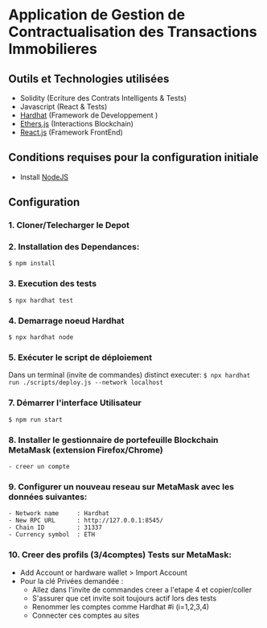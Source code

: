 # Application de Gestion de Contractualisation des Transactions Immobilieres

## Outils et Technologies utilisées

- Solidity (Ecriture des Contrats Intelligents & Tests)
- Javascript (React & Tests)
- [Hardhat](https://hardhat.org/) (Framework de Developpement )
- [Ethers.js](https://docs.ethers.io/v5/) (Interactions Blockchain)
- [React.js](https://reactjs.org/) (Framework FrontEnd)

## Conditions requises pour la configuration initiale
- Install [NodeJS](https://nodejs.org/en/)

## Configuration
### 1. Cloner/Telecharger le Depot

### 2. Installation des Dependances:
`$ npm install`

### 3. Execution des tests
`$ npx hardhat test`

### 4. Demarrage noeud Hardhat
`$ npx hardhat node`

### 5. Exécuter le script de déploiement
Dans un terminal (invite de commandes) distinct executer:
`$ npx hardhat run ./scripts/deploy.js --network localhost`

### 7. Démarrer l'interface Utilisateur
`$ npm run start`


### 8. Installer le gestionnaire de portefeuille Blockchain MetaMask (extension Firefox/Chrome)
    - creer un compte
### 9. Configurer un nouveau reseau sur MetaMask avec les données suivantes: 

    - Network name     : Hardhat
    - New RPC URL      : http://127.0.0.1:8545/
    - Chain ID         : 31337
    - Currency symbol  : ETH

### 10. Creer des profils (3/4comptes) Tests sur MetaMask: 
  - Add Account or hardware wallet > Import Account
  - Pour la clé Privées demandée :
    - Allez dans l'invite de commandes creer a l'etape 4 et copier/coller
    - S'assurer que cet invite soit toujours actif lors des tests
    - Renommer les comptes comme Hardhat #i (i=1,2,3,4)
    - Connecter ces comptes au sites












